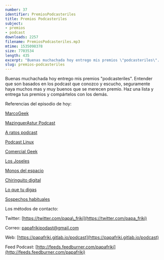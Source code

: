 ```yaml
---
number: 37
identifier: PremiosPodcasteriles
title: Premios Podcasteriles
subject:
- premios
- podcast
downloads: 2257
filename: PremiosPodcasteriles.mp3
mtime: 1535098378
size: 7703534
length: 435
excerpt: "Buenas muchachada hoy entrego mis premios \"podcasteriles\". Entender que son basados en los podcast que conozco y escucho, seguramente haya muchos mas y muy buenos que se merecen premio. Haz una lista y entrega tus premios y compártelos con los demás.  \n\nReferencias del episodio de hoy:\n\n[MarcoGeek](https://www.ivoox.com/podcast-marcogeek_sq_f1151977_1.html)\n\n[MazinguerAstur Podcast](http://feeds.feedburner.com/Mazingerastur)\n\n[A ratos podcast](http://www.ivoox.com/p_sq_f1463037_1.html)\n\n[Podcast Linux](http://www.ivoox.com/p_sq_f1297890_"
slug: premios-podcasteriles
---
```

Buenas muchachada hoy entrego mis premios "podcasteriles". Entender que son basados en los podcast que conozco y escucho, seguramente haya muchos mas y muy buenos que se merecen premio. Haz una lista y entrega tus premios y compártelos con los demás.

Referencias del episodio de hoy:

[MarcoGeek](https://www.ivoox.com/podcast-marcogeek_sq_f1151977_1.html)

[MazinguerAstur Podcast](http://feeds.feedburner.com/Mazingerastur)

[A ratos podcast](http://www.ivoox.com/p_sq_f1463037_1.html)

[Podcast Linux](http://www.ivoox.com/p_sq_f1297890_1.html)

[Comercial Geek](http://www.ivoox.com/p_sq_f143401_1.html)

[Los Joseles](http://www.ivoox.com/p_sq_f1280363_1.html)

[Monos del espacio](http://www.ivoox.com/p_sq_f1148042_1.html)

[Chiringuito digital](http://www.ivoox.com/p_sq_f197142_1.html)

[Lo que tu digas](http://www.ivoox.com/p_sq_f1424550_1.html)

[Sospechos habituales](http://www.ivoox.com/p_sq_f1564393_1.html)

Los métodos de contacto:

Twitter: [https://twitter.com/papa\_friki](https://twitter.com/papa_friki)

Correo: [papafrikipodast@gmail.com](https://archive.org/details/papafrikipodast@gmail.com)

Web: [https://papafriki.gitlab.io/podcast](https://papafriki.gitlab.io/podcast)

Feed Podcast: [http://feeds.feedburner.com/papafriki](http://feeds.feedburner.com/papafriki)